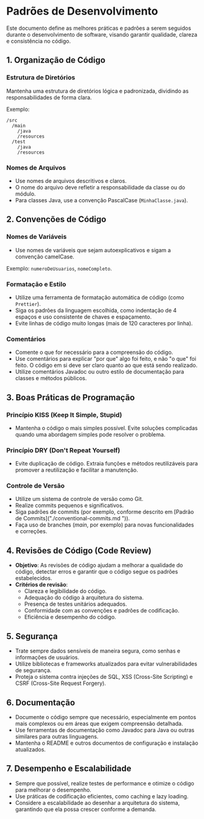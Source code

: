 # Padrões de Desenvolvimento

Este documento define as melhores práticas e padrões a serem seguidos durante o desenvolvimento de software, visando garantir qualidade, clareza e consistência no código.

## 1. Organização de Código

### Estrutura de Diretórios
Mantenha uma estrutura de diretórios lógica e padronizada, dividindo as responsabilidades de forma clara.

Exemplo:
```
/src
  /main
    /java
    /resources
  /test
    /java
    /resources
```

### Nomes de Arquivos
- Use nomes de arquivos descritivos e claros.
- O nome do arquivo deve refletir a responsabilidade da classe ou do módulo.
- Para classes Java, use a convenção PascalCase (`MinhaClasse.java`).

## 2. Convenções de Código

### Nomes de Variáveis
- Use nomes de variáveis que sejam autoexplicativos e sigam a convenção camelCase.

Exemplo: `numeroDeUsuarios`, `nomeCompleto`.

### Formatação e Estilo
- Utilize uma ferramenta de formatação automática de código (como `Prettier`).
- Siga os padrões da linguagem escolhida, como indentação de 4 espaços e uso consistente de chaves e espaçamento.
- Evite linhas de código muito longas (mais de 120 caracteres por linha).

### Comentários
- Comente o que for necessário para a compreensão do código.
- Use comentários para explicar "por que" algo foi feito, e não "o que" foi feito. O código em si deve ser claro quanto ao que está sendo realizado.
- Utilize comentários Javadoc ou outro estilo de documentação para classes e métodos públicos.

## 3. Boas Práticas de Programação

### Princípio KISS (Keep It Simple, Stupid)
- Mantenha o código o mais simples possível. Evite soluções complicadas quando uma abordagem simples pode resolver o problema.

### Princípio DRY (Don't Repeat Yourself)
- Evite duplicação de código. Extraia funções e métodos reutilizáveis para promover a reutilização e facilitar a manutenção.

### Controle de Versão
- Utilize um sistema de controle de versão como Git.
- Realize commits pequenos e significativos.
- Siga padrões de commits (por exemplo, conforme descrito em [Padrão de Commits]("./conventional-commits.md
")).
- Faça uso de branches (*main*, por exemplo) para novas funcionalidades e correções.

## 4. Revisões de Código (Code Review)

- **Objetivo**: As revisões de código ajudam a melhorar a qualidade do código, detectar erros e garantir que o código segue os padrões estabelecidos.
- **Critérios de revisão**:
  - Clareza e legibilidade do código.
  - Adequação do código à arquitetura do sistema.
  - Presença de testes unitários adequados.
  - Conformidade com as convenções e padrões de codificação.
  - Eficiência e desempenho do código.

## 5. Segurança

- Trate sempre dados sensíveis de maneira segura, como senhas e informações de usuários.
- Utilize bibliotecas e frameworks atualizados para evitar vulnerabilidades de segurança.
- Proteja o sistema contra injeções de SQL, XSS (Cross-Site Scripting) e CSRF (Cross-Site Request Forgery).

## 6. Documentação

- Documente o código sempre que necessário, especialmente em pontos mais complexos ou em áreas que exigem compreensão detalhada.
- Use ferramentas de documentação como Javadoc para Java ou outras similares para outras linguagens.
- Mantenha o README e outros documentos de configuração e instalação atualizados.

## 7. Desempenho e Escalabilidade

- Sempre que possível, realize testes de performance e otimize o código para melhorar o desempenho.
- Use práticas de codificação eficientes, como caching e lazy loading.
- Considere a escalabilidade ao desenhar a arquitetura do sistema, garantindo que ela possa crescer conforme a demanda.
